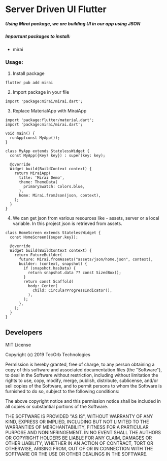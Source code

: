 # Server Driven UI Flutter
##### Using Mirai package, we are building UI in our app using JSON


##### Important packages to install:
 - mirai

### Usage:

1. Install package
```
flutter pub add mirai
```
2. Import package in your file
```
import 'package:mirai/mirai.dart';
```
3. Replace MaterialApp with MiraiApp
```
import 'package:flutter/material.dart';
import 'package:mirai/mirai.dart';

void main() {
  runApp(const MyApp());
}

class MyApp extends StatelessWidget {
  const MyApp({Key? key}) : super(key: key);

  @override
  Widget build(BuildContext context) {
    return MiraiApp(
      title: 'Mirai Demo',
      theme: ThemeData(
        primarySwatch: Colors.blue,
      ),
      home: Mirai.fromJson(json, context),
    );
  }
}

```
4. We can get json from various resources like - assets, server or a local variable. In this project json is retrieved from assets.
```
class HomeScreen extends StatelessWidget {
  const HomeScreen({super.key});

  @override
  Widget build(BuildContext context) {
    return FutureBuilder(
      future: Mirai.fromAssets("assets/json/home.json", context),
      builder: (context, snapshot) {
        if (snapshot.hasData) {
          return snapshot.data ?? const SizedBox();
        }
        return const Scaffold(
          body: Center(
            child: CircularProgressIndicator(),
          ),
        );
      },
    );
  }
}
```



## Developers
MIT License

Copyright (c) 2019 TecOrb Technologies

Permission is hereby granted, free of charge, to any person obtaining a copy of this software and associated documentation files (the "Software"), to deal in the Software without restriction, including without limitation the rights to use, copy, modify, merge, publish, distribute, sublicense, and/or sell copies of the Software, and to permit persons to whom the Software is furnished to do so, subject to the following conditions:

The above copyright notice and this permission notice shall be included in all copies or substantial portions of the Software.

THE SOFTWARE IS PROVIDED "AS IS", WITHOUT WARRANTY OF ANY KIND, EXPRESS OR IMPLIED, INCLUDING BUT NOT LIMITED TO THE WARRANTIES OF MERCHANTABILITY, FITNESS FOR A PARTICULAR PURPOSE AND NONINFRINGEMENT. IN NO EVENT SHALL THE AUTHORS OR COPYRIGHT HOLDERS BE LIABLE FOR ANY CLAIM, DAMAGES OR OTHER LIABILITY, WHETHER IN AN ACTION OF CONTRACT, TORT OR OTHERWISE, ARISING FROM, OUT OF OR IN CONNECTION WITH THE SOFTWARE OR THE USE OR OTHER DEALINGS IN THE SOFTWARE.
